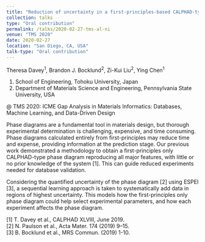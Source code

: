 ```yaml
---
title: "Reduction of uncertainty in a first-principles-based CALPHAD-type phase diagram via sequential learning of phase equilibrium data"
collection: talks
type: "Oral contribution"
permalink: /talks/2020-02-27-tms-al-ni
venue: "TMS 2020"
date: 2020-02-27
location: "San Diego, CA, USA"
talk-type: "Oral contribution"
---
```


Theresa Davey<sup>1</sup>, Brandon J. Bocklund<sup>2</sup>, Zi-Kui Liu<sup>2</sup>, Ying Chen<sup>1</sup>

1. School of Engineering, Tohoku University, Japan
2. Department of Materials Science and Engineering, Pennsylvania State University, USA 

@ TMS 2020: ICME Gap Analysis in Materials Informatics: Databases, Machine Learning, and Data-Driven Design


Phase diagrams are a fundamental tool in materials design, but thorough experimental determination is challenging, expensive, and time consuming. Phase diagrams calculated entirely from first-principles may reduce time and expense, providing information at the prediction stage. Our previous work demonstrated a methodology to obtain a first-principles only CALPHAD-type phase diagram reproducing all major features, with little or no prior knowledge of the system [1]. This can guide reduced experiments needed for database validation. 

Considering the quantified uncertainty of the phase diagram [2] using ESPEI [3], a sequential learning approach is taken to systematically add data in regions of highest uncertainty. This models how the first-principles only phase diagram could help select experimental parameters, and how each experiment affects the phase diagram.

[1] T. Davey et al., CALPHAD XLVIII, June 2019.  
[2] N. Paulson et al., Acta Mater. 174 (2019) 9–15.  
[3] B. Bocklund et al., MRS Commun. (2019) 1-10.  


